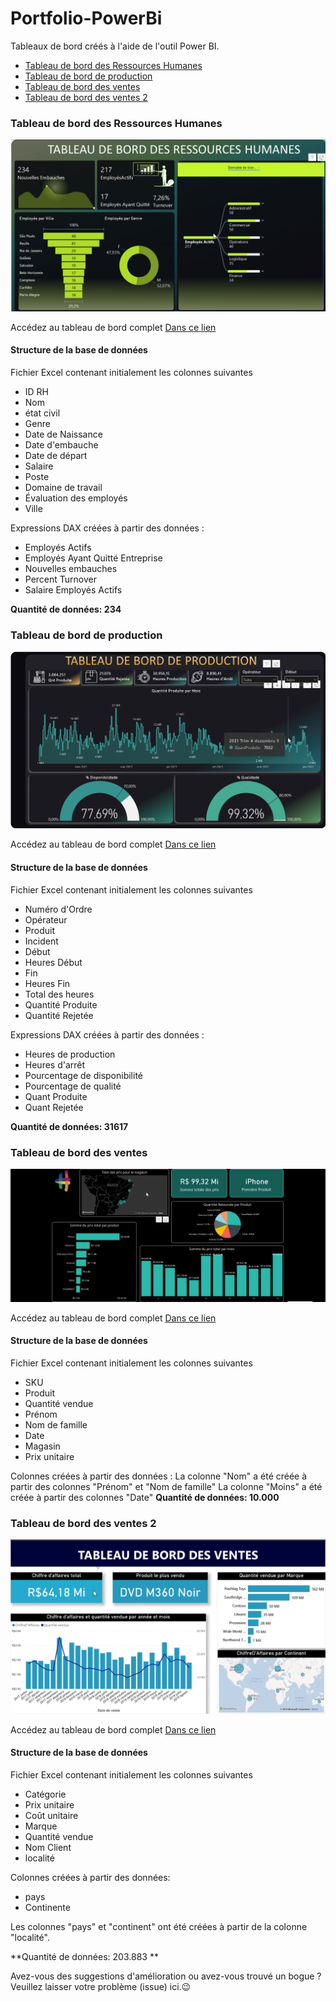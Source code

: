 # Portfolio-PowerBi 
 Tableaux de bord créés à l'aide de l'outil Power BI.
- [Tableau de bord des Ressources Humanes](https://github.com/Cidavieira/Portfolio-PowerBI/blob/main/Tableau%20de%20bord%20des%20RHumanes/RapportRessourcesHumanes.pbix)
- [Tableau de bord de production](https://github.com/Cidavieira/Portfolio-PowerBI/blob/main/Tableau%20de%20bord%20des%20Production/RapportProduction.pbix)
- [Tableau de bord des ventes](https://github.com/Cidavieira/Portfolio-PowerBI/blob/main/Tableau%20de%20bord%20des%20ventes/Rapport%20Magasin.pbix)
- [Tableau de bord des ventes 2](https://github.com/Cidavieira/Portfolio-PowerBI/blob/main/Ventes%202/Rapport%20Ventes.pbix)

### Tableau de bord des Ressources Humanes
![ressourcesh](https://github.com/Cidavieira/Portfolio-PowerBI/blob/main/Tableau%20de%20bord%20des%20RHumanes/Video_230510203434.gif)

Accédez au tableau de bord complet [Dans ce lien](https://app.powerbi.com/view?r=eyJrIjoiMzZhNDAyZjQtM2NjYS00ZjI3LWJjNmEtYTE3ZmQ1NmNmOGQxIiwidCI6IjRiN2IwYjZhLWIzNDAtNDc5MS1iNTg5LTA1NDVkZDIwYWQzNiJ9)

#### Structure de la base de données

Fichier Excel contenant initialement les colonnes suivantes
- ID RH
- Nom
- état civil
- Genre
- Date de Naissance
- Date d'embauche
- Date de départ
- Salaire
- Poste
- Domaine de travail
- Évaluation des employés
- Ville

Expressions DAX créées à partir des données :
- Employés Actifs
- Employés Ayant Quitté Entreprise
- Nouvelles embauches
- Percent Turnover
- Salaire Employés Actifs

**Quantité de données: 234** 

### Tableau de bord de production
![ressourcesh](https://github.com/Cidavieira/Portfolio-PowerBI/blob/main/Tableau%20de%20bord%20des%20Production/Video_230509214946.gif)

Accédez au tableau de bord complet [Dans ce lien](https://app.powerbi.com/view?r=eyJrIjoiYjA0ZGJhYjktNmYzZC00ODJkLTkxNmQtZDg0MTRmZWE4M2JiIiwidCI6IjRiN2IwYjZhLWIzNDAtNDc5MS1iNTg5LTA1NDVkZDIwYWQzNiJ9)

#### Structure de la base de données

Fichier Excel contenant initialement les colonnes suivantes
- Numéro d'Ordre
- Opérateur
- Produit
- Incident
- Début
- Heures Début
- Fin
- Heures Fin
- Total des heures
- Quantité Produite
- Quantité Rejetée


Expressions DAX créées à partir des données :
- Heures de production
- Heures d'arrêt
- Pourcentage de disponibilité
- Pourcentage de qualité
- Quant Produite
- Quant Rejetée 

**Quantité de données: 31617** 

### Tableau de bord des ventes

![ventes](https://github.com/Cidavieira/Portfolio-PowerBI/blob/main/Tableau%20de%20bord%20des%20ventes/Video_230507204904.gif)

Accédez au tableau de bord complet [Dans ce lien](https://app.powerbi.com/view?r=eyJrIjoiODZjY2FmZDctYzVkOS00YjhmLWJlYmItNTE3MTM3NjE0M2JjIiwidCI6IjRiN2IwYjZhLWIzNDAtNDc5MS1iNTg5LTA1NDVkZDIwYWQzNiJ9)

#### Structure de la base de données

Fichier Excel contenant initialement les colonnes suivantes
- SKU
- Produit
- Quantité vendue 
- Prénom
- Nom de famille 
- Date
- Magasin
- Prix unitaire 


Colonnes créées à partir des données :
La colonne "Nom" a été créée à partir des colonnes "Prénom" et "Nom de famille"
La colonne "Moins" a été créée à partir des colonnes "Date"
**Quantité de données: 10.000** 



### Tableau de bord des ventes 2

![ventes](https://github.com/Cidavieira/Portfolio-PowerBI/blob/main/Tableau%20de%20bord%20des%20ventes%202/Video_230509075926.gif)

Accédez au tableau de bord complet [Dans ce lien](https://app.powerbi.com/view?r=eyJrIjoiZTFhNWQzNmYtODQxZC00MjljLWI4N2UtZWM4MGU4YjdlNGM5IiwidCI6IjRiN2IwYjZhLWIzNDAtNDc5MS1iNTg5LTA1NDVkZDIwYWQzNiJ9)

#### Structure de la base de données

Fichier Excel contenant initialement les colonnes suivantes
- Catégorie
- Prix unitaire
- Coût unitaire
- Marque
- Quantité vendue
- Nom Client
- localité


Colonnes créées à partir des données:
- pays 
- Continente

Les colonnes "pays" et "continent" ont été créées à partir de la colonne "localité".

**Quantité de données: 203.883 ** 

Avez-vous des suggestions d'amélioration ou avez-vous trouvé un bogue ? Veuillez laisser votre problème (issue) ici.😉

